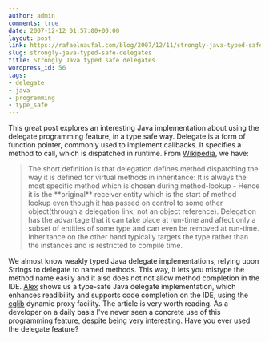 ```yaml
---
author: admin
comments: true
date: 2007-12-12 01:57:00+00:00
layout: post
link: https://rafaelnaufal.com/blog/2007/12/11/strongly-java-typed-safe-delegates/
slug: strongly-java-typed-safe-delegates
title: Strongly Java typed safe delegates
wordpress_id: 56
tags:
- delegate
- java
- programming
- type_safe
---
```


This great post explores an interesting Java implementation about using the delegate programming feature, in a type safe way. Delegate is a form of function pointer, commonly used to implement callbacks. It specifies a method to call, which is dispatched in runtime. From [Wikipedia](http://en.wikipedia.org/wiki/Delegation_(programming)), we have: 

<blockquote>The short definition is that delegation defines method dispatching the way it is defined for virtual methods in inheritance: It is always the most specific method which is chosen during method-lookup - Hence it is the **original** receiver entity which is the start of method lookup even though it has passed on control to some other object(through a delegation link, not an object reference). Delegation has the advantage that it can take place at run-time and affect only a subset of entities of some type and can even be removed at run-time. Inheritance on the other hand typically targets the type rather than the instances and is restricted to compile time.</blockquote>


We almost know weakly typed Java delegate implementations, relying upon Strings to delegate to named methods. This way, it lets you mistype the method name easily and it also does not not allow method completion in the IDE. [Alex](http://weblogs.java.net/blog/alexwinston/archive/2005/04/strongly_types_1.html) shows us a type-safe Java delegate implementation, which enhances readibility and supports code completion on the IDE, using the [cglib](http://cglib.sourceforge.net/) dynamic proxy facility. The article is very worth reading. As a developer on a daily basis I've never seen a concrete use of this programming feature, despite being very interesting. Have you ever used the delegate feature?
